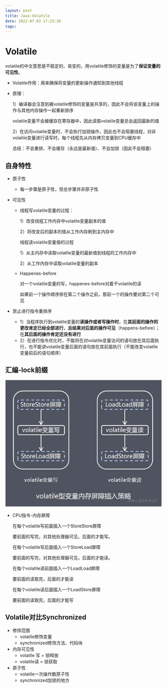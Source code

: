 ```yaml
---
layout: post
title: Java-Volatile
date: 2022-07-03 17:23:20
tags:
---
```


# Volatile

volatile的中文意思是不稳定的、易变的，用volatile修饰的变量是为了**保证变量的可见性**。

- Volatile作用：用来确保将变量的更新操作通知到其他线程

- 原理：

  1）编译器会注意到被volatile修饰的变量是共享的，因此不会将该变量上的操作与其他内存操作一起重新排序

  volatile变量不会被缓存在寄存器中，因此读取volatile变量总会返回最新的值

  2）在访问volatile变量时，不会执行加锁操作，因此也不会阻塞线程，对非volatile变量进行读写时，每个线程先从内存拷贝变量到CPU缓存中

  总结：不会重排、不会缓存（永远是最新值）、不会加锁（因此不会阻塞）

<!-- more -->

## 自身特性

- 原子性

  - 每一步骤是原子性，但总步骤并非原子性

- 可见性

  - 线程写volatile变量的过程：

    1）改变线程工作内存中volatile变量副本的值

    2）将改变后的副本的值从工作内存刷到主内存中

    线程读volatile变量值的过程

    1）从主内存中读取volatile变量的最新值到线程的工作内存中

    2）从工作内存中读取volatile变量的副本

  - Happenes-before

    对一个volatile变量的写，happenes-before对着干volatile的读

    如果前一个操作顺序排在第二个操作之前，那前一个的操作要对第二个可见

- 禁止进行指令重排序

  - 1）当程序执行到volatile变量的**读操作或者写操作时**，在**其前面的操作的更改肯定已经全部进行**，**且结果对后面的操作可见**（happens-before）；在**其后面的操作肯定还没有进行**
  - 2）在进行指令优化时，不能将在对volatile变量访问的语句放在其后面执行，也不能讲volatile变量后面的语句放在其前面执行（不能改变volatile变量前后的语句顺序）

## 汇编-lock前缀

![image](./Java-Volatile/image-20220703171312027.png)

- CPU指令-内存屏障

  在每个volatile写前面插入一个StoreStore屏障

  要前面的写完，对其他处理器可见，后面的才能写。

  在每个volatile写后面插入一个StoreLoad屏障

  要前面的写完，对其他处理器可见，后面的才能读。

  在每个volatile读前面插入一个LoadLoad屏障

  要前面的读取完，后面的才能读

  在每个volatile读后面插入一个LoadStore屏障

  要前面的读取完，后面的才能写

## Volatile对比Synchronized

- 修饰范围
  - volatile修饰变量
  - synchronized修饰方法、代码块
- 内存可见性
  - volatile 写 = 锁释放
  - volatile读 = 锁获取
- 原子性
  - volatile一次操作数原子性
  - synchronized加锁的地方
